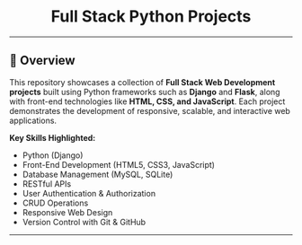 <div align="center">
  <h1>Full Stack Python Projects</h1>
</div>

---

## 📖 Overview
This repository showcases a collection of **Full Stack Web Development projects** built using Python frameworks such as **Django** and **Flask**, along with front-end technologies like **HTML, CSS, and JavaScript**. Each project demonstrates the development of responsive, scalable, and interactive web applications.

**Key Skills Highlighted:**
- Python (Django)
- Front-End Development (HTML5, CSS3, JavaScript)
- Database Management (MySQL, SQLite)
- RESTful APIs
- User Authentication & Authorization
- CRUD Operations
- Responsive Web Design
- Version Control with Git & GitHub

---
